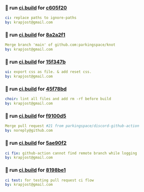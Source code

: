 ### 🔨 run [ci.build](https://github.com/krapjost/knot/actions/runs/4626453849) for [c605f20](https://github.com/krapjost/knot/commit/c605f20)
```yaml
ci: replace paths to ignore-paths
by: krapjost@gmail.com
```

### 🔨 run [ci.build](https://github.com/krapjost/knot/actions/runs/4626739390) for [8a2a2f1](https://github.com/krapjost/knot/commit/8a2a2f1)
```yaml
Merge branch 'main' of github.com:parkingspace/knot
by: krapjost@gmail.com
```

### 🔨 run [ci.build](https://github.com/krapjost/knot/actions/runs/4627247694) for [15f347b](https://github.com/krapjost/knot/commit/15f347b)
```yaml
ui: export css as file. & add reset css.
by: krapjost@gmail.com
```

### 🔨 run [ci.build](https://github.com/krapjost/knot/actions/runs/4627427727) for [45f78bd](https://github.com/krapjost/knot/commit/45f78bd)
```yaml
choir: lint all files and add rm -rf before build
by: krapjost@gmail.com
```

### 🔨 run [ci.build](https://github.com/krapjost/knot/actions/runs/4628012417) for [f9100d5](https://github.com/krapjost/knot/commit/f9100d5)
```yaml
Merge pull request #21 from parkingspace/discord-github-action
by: noreply@github.com
```

### 🔨 run [ci.build](https://github.com/krapjost/knot/actions/runs/4628034630) for [5ae90f2](https://github.com/krapjost/knot/commit/5ae90f2)
```yaml
ci fix: github-action cannot find remote branch while logging
by: krapjost@gmail.com
```

### 🔨 run [ci.build](https://github.com/krapjost/knot/actions/runs/4628092455) for [8198be1](https://github.com/krapjost/knot/commit/8198be1)
```yaml
ci test: for testing pull request ci flow
by: krapjost@gmail.com
```

